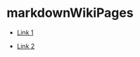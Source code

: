 # markdownWikiPages

* [Link 1](./markdownWikiPages/link1.md)

* [Link 2](./markdownWikiPages/link2.md)
